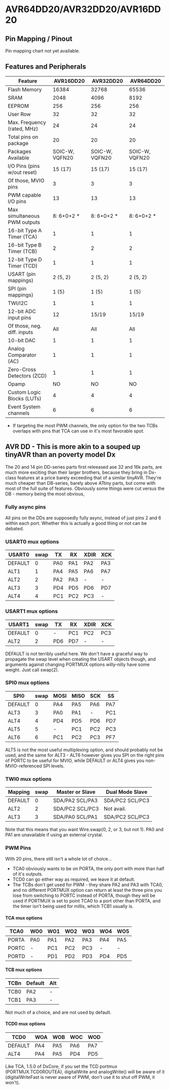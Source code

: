 # AVR64DD20/AVR32DD20/AVR16DD20

## Pin Mapping / Pinout
Pin mapping chart not yet available.


## Features and Peripherals
| Feature                      | AVR16DD20       | AVR32DD20       | AVR64DD20       |
|------------------------------|-----------------|-----------------|-----------------|
| Flash Memory                 | 16384           | 32768           | 65536           |
| SRAM                         | 2048            | 4096            | 8192            |
| EEPROM                       | 256             | 256             | 256             |
| User Row                     | 32              | 32              | 32              |
| Max. Frequency (rated, MHz)  | 24              | 24              | 24              |
| Total pins on package        | 20              | 20              | 20              |
| Packages Available           | SOIC-W, VQFN20  | SOIC-W, VQFN20  | SOIC-W, VQFN20  |
| I/O Pins (pins w/out reset)  | 15 (17)         | 15 (17)         | 15 (17)         |
| Of those, MVIO pins          | 3               | 3               | 3               |
| PWM capable I/O pins         | 13              | 13              | 13              |
| Max simultaneous PWM outputs | 8: 6+0+2 *      | 8: 6+0+2 *      | 8: 6+0+2 *      |
| 16-bit Type A Timer (TCA)    | 1               | 1               | 1               |
| 16-bit Type B Timer (TCB)    | 2               | 2               | 2               |
| 12-bit Type D Timer (TCD)    | 1               | 1               | 1               |
| USART (pin mappings)         | 2 (5, 2)        | 2 (5, 2)        | 2 (5, 2)        |
| SPI (pin mappings)           | 1 (5)           | 1 (5)           | 1 (5)           |
| TWI/I2C                      | 1               | 1               | 1               |
| 12-bit ADC input pins        | 12              | 15/19           | 15/19           |
| Of those, neg. diff. inputs  | All             | All             | All             |
| 10-bit DAC                   | 1               | 1               | 1               |
| Analog Comparator (AC)       | 1               | 1               | 1               |
| Zero-Cross Detectors (ZCD)   | 1               | 1               | 1               |
| Opamp                        | NO              | NO              | NO              |
| Custom Logic Blocks (LUTs)   | 4               | 4               | 4               |
| Event System channels        | 6               | 6               | 6               |

* If targeting the most PWM channels, the only option for the two TCBs overlaps with pins that TCA can use in it's most favorable spot.

## AVR DD - This is more akin to a souped up tinyAVR than an poverty model Dx
The 20 and 14 pin DD-series parts first releeased ase 32 and 16k parts, are much more exciting than their larger brothers, because they bring in Dx-class features at a price barely exceeding that of a similar tinyAVR. They're much cheaper than DB-series, barely above ATtiny parts, but come with most of the full suite of features. Obviously some things were cut versus the DB - memory being the most obvious,

### Fully async pins
All pins on the DDs are supposedly fully async, instead of just pins 2 and 6 within each port. Whether this is actually a good thing or not can be debated.

### USART0 mux options
| USART0  | swap |  TX |  RX | XDIR | XCK |
|---------|------|-----|-----|------|-----|
| DEFAULT | 0    | PA0 | PA1 |  PA2 | PA3 |
| ALT1    | 1    | PA4 | PA5 |  PA6 | PA7 |
| ALT2    | 2    | PA2 | PA3 |   -  |  -  |
| ALT3    | 3    | PD4 | PD5 |  PD6 | PD7 |
| ALT4    | 4    | PC1 | PC2 |  PC3 |  -  |

### USART1 mux options
| USART1  | swap |  TX |  RX | XDIR | XCK |
|---------|------|-----|-----|------|-----|
| DEFAULT | 0    |  -  | PC1 |  PC2 | PC3 |
| ALT2    | 2    | PD6 | PD7 |   -  |  -  |

DEFAULT is not terribly useful here. We don't have a graceful way to propagate the swap level when creating the USART objects though, and arguments against changing PORTMUX options willy-nilly have some weight. Just call swap(2).

### SPI0 mux options
| SPI0    | swap | MOSI | MISO | SCK |  SS |
|---------|------|------|------|-----|-----|
| DEFAULT | 0    |  PA4 |  PA5 | PA6 | PA7 |
| ALT3    | 3    |  PA0 |  PA1 |  -  | PC1 |
| ALT4    | 4    |  PD4 |  PD5 | PD6 | PD7 |
| ALT5    | 5    |   -  |  PC1 | PC2 | PC3 |
| ALT6    | 6    |  PC1 |  PC2 | PC3 | PF7 |

ALT5 is not the most useful multiplexing option, and should probably not be used, and the same for ALT3 - ALT6 however gives you SPI on the right pins of PORTC to be useful for MVIO, while DEFAULT or ALT4 gives you non-MVIO-referenced SPI levels.

### TWI0 mux options
| Mapping | swap | Master or Slave | Dual Mode Slave |
|---------|------|-----------------|-----------------|
| DEFAULT | 0    | SDA/PA2 SCL/PA3 | SDA/PC2 SCL/PC3 |
| ALT2    | 2    | SDA/PC2 SCL/PC3 | Not avail.      |
| ALT3    | 3    | SDA/PA0 SCL/PA1 | SDA/PC2 SCL/PC3 |

Note that this means that you want Wire.swap(0, 2, or 3, but not 1). PA0 and PA1 are unavailable if using an external crystal.

### PWM Pins
With 20 pins, there still isn't a whole lot of choice...
* TCA0 obviously wants to be on PORTA, the only port with more than half of it's outputs.
* TCD0 can go either way as required, we leave it at default.
* The TCBs don't get used for PWM - they share PA2 and PA3 with TCA0, and no different PORTMUX option can return at least the three pins you lose from switching to PORTC instead of PORTA, though they will be used if PORTMUX is set to point TCA0 to a port other than PORTA, and the timer isn't being used for millis, which TCB1 usually is.

#### TCA mux options
| TCA0    | WO0 | WO1 | WO2 | WO3 | WO4 | WO5 |
|---------|-----|-----|-----|-----|-----|-----|
| PORTA   | PA0 | PA1 | PA2 | PA3 | PA4 | PA5 |
| PORTC   |  -  | PC1 | PC2 | PC3 |  -  |  -  |
| PORTD   |  -  | PD1 | PD2 | PD3 | PD4 | PD5 |

#### TCB mux options
| TCBn | Default | Alt |
|------|---------|-----|
| TCB0 |    PA2  |  -  |
| TCB1 |    PA3  |  -  |

Not much of a choice, and are not used by default.

#### TCD0 mux options
| TCD0    | WOA | WOB | WOC | WOD |
|---------|-----|-----|-----|-----|
| DEFAULT | PA4 | PA5 | PA6 | PA7 |
| ALT4    | PA4 | PA5 | PD4 | PD5 |

Like TCA, 1.5.0 of DxCore, if you set the TCD portmux (PORTMUX.TCD0ROUTEA), digitalWrite and analogWrite() will be aware of it (digitalWriteFast is never aware of PWM, don't use it to shut off PWM, it won't).
